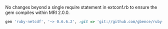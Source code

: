 No changes beyond a single require statement in extconf.rb to ensure the gem compiles within MRI 2.0.0.

```ruby
gem 'ruby-netcdf', '~> 0.6.6.2', :git => 'git://github.com/gbence/ruby-netcdf.git'
```
